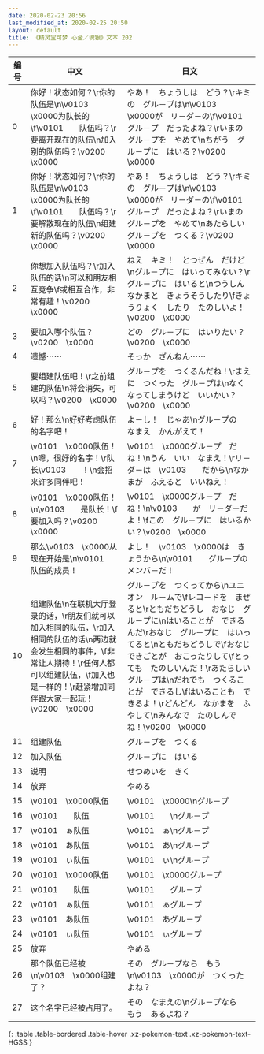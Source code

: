 ```yaml
---
date: 2020-02-23 20:56
last_modified_at: 2020-02-25 20:50
layout: default
title: 《精灵宝可梦 心金／魂银》文本 202
---
```

| 编号 | 中文 | 日文 |
| ---- | ---- | ---- |
| 0 | 你好！状态如何？\r你的队伍是\n\v0103　\x0000为队长的\f\v0101　　队伍吗？\r要离开现在的队伍\n加入别的队伍吗？\v0200　\x0000 | やあ！　ちょうしは　どう？\rキミの　グル－プは\n\v0103　\x0000が　リ－ダ－の\f\v0101　　グル－プ　だったよね？\rいまの　グル－プを　やめて\nちがう　グル－プに　はいる？\v0200　\x0000 |
| 1 | 你好！状态如何？\r你的队伍是\n\v0103　\x0000为队长的\f\v0101　　队伍吗？\r要解散现在的队伍\n组建新的队伍吗？\v0200　\x0000 | やあ！　ちょうしは　どう？\rキミの　グル－プは\n\v0103　\x0000が　リ－ダ－の\f\v0101　　グル－プ　だったよね？\rいまの　グル－プを　やめて\nあたらしい　グル－プを　つくる？\v0200　\x0000 |
| 2 | 你想加入队伍吗？\r加入队伍的话\n可以和朋友相互竞争\f或相互合作，非常有趣！\v0200　\x0000 | ねえ　キミ！　とつぜん　だけど\nグル－プに　はいってみない？\rグル－プに　はいると\nつうしんなかまと　きょうそうしたり\fきょうりょく　したり　たのしいよ！\v0200　\x0000 |
| 3 | 要加入哪个队伍？\v0200　\x0000 | どの　グル－プに　はいりたい？\v0200　\x0000 |
| 4 | 遗憾⋯⋯ | そっか　ざんねん⋯⋯ |
| 5 | 要组建队伍吧！\r之前组建的队伍\n将会消失，可以吗？\v0200　\x0000 | グル－プを　つくるんだね！\rまえに　つくった　グル－プは\nなくなってしまうけど　いいかい？\v0200　\x0000 |
| 6 | 好！那么\n好好考虑队伍的名字吧！ | よ－し！　じゃあ\nグル－プの　なまえ　かんがえて！ |
| 7 | \v0101　\x0000队伍！\n嗯，很好的名字！\r队长\v0103　　！\n会招来许多同伴吧！ | \v0101　\x0000グル－プ　だね！\nうん　いい　なまえ！\rリ－ダ－は　\v0103　　だから\nなかまが　ふえると　いいねえ！ |
| 8 | \v0101　\x0000队伍！\n\v0103　　是队长！\f要加入吗？\v0200　\x0000 | \v0101　\x0000グル－プ　だね！\n\v0103　　が　リ－ダ－だよ！\fこの　グル－プに　はいるかい？\v0200　\x0000 |
| 9 | 那么\v0103　\x0000从现在开始是\n\v0101　　队伍的成员！ | よし！　\v0103　\x0000は　きょうから\n\v0101　　グル－プの　メンバ－だ！ |
| 10 | 组建队伍\n在联机大厅登录的话，\r朋友们就可以加入相同的队伍，\r加入相同的队伍的话\n两边就会发生相同的事件，\f非常让人期待！\r任何人都可以组建队伍，\f加入也是一样的！\r赶紧增加同伴跟大家一起玩！\v0200　\x0000 | グル－プを　つくってから\nユニオン　ル－ムで\fレコ－ドを　まぜると\rともだちどうし　おなじ　グル－プに\nはいることが　できるんだ\rおなじ　グル－プに　はいってると\nともだちどうしで\fおなじ　できごとが　おこったりして\fとっても　たのしいんだ！\rあたらしい　グル－プは\nだれでも　つくることが　できるし\fはいることも　できるよ！\rどんどん　なかまを　ふやして\nみんなで　たのしんでね！\v0200　\x0000 |
| 11 | 组建队伍 | グル－プを　つくる |
| 12 | 加入队伍 | グル－プに　はいる |
| 13 | 说明 | せつめいを　きく |
| 14 | 放弃 | やめる |
| 15 | \v0101　\x0000队伍 | \v0101　\x0000\nグル－プ |
| 16 | \v0101　　队伍 | \v0101　　\nグル－プ |
| 17 | \v0101　ぁ队伍 | \v0101　ぁ\nグル－プ |
| 18 | \v0101　あ队伍 | \v0101　あ\nグル－プ |
| 19 | \v0101　ぃ队伍 | \v0101　ぃ\nグル－プ |
| 20 | \v0101　\x0000队伍 | \v0101　\x0000グル－プ |
| 21 | \v0101　　队伍 | \v0101　　グル－プ |
| 22 | \v0101　ぁ队伍 | \v0101　ぁグル－プ |
| 23 | \v0101　あ队伍 | \v0101　あグル－プ |
| 24 | \v0101　ぃ队伍 | \v0101　ぃグル－プ |
| 25 | 放弃 | やめる |
| 26 | 那个队伍已经被\n\v0103　\x0000组建了？ | その　グル－プなら　もう\n\v0103　\x0000が　つくったよね？ |
| 27 | 这个名字已经被占用了。 | その　なまえの\nグル－プなら　もう　あるよね？ |
{: .table .table-bordered .table-hover .xz-pokemon-text .xz-pokemon-text-HGSS }